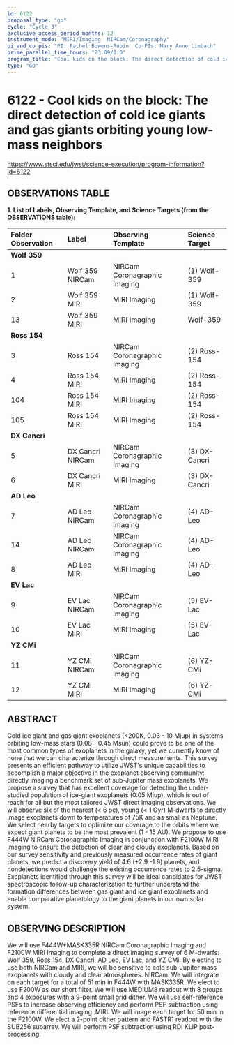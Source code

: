 ```yaml
---
id: 6122
proposal_type: "go"
cycle: "Cycle 3"
exclusive_access_period_months: 12
instrument_mode: "MIRI/Imaging  NIRCam/Coronagraphy"
pi_and_co_pis: "PI: Rachel Bowens-Rubin  Co-PIs: Mary Anne Limbach"
prime_parallel_time_hours: "23.09/0.0"
program_title: "Cool kids on the block: The direct detection of cold ice giants and gas giants orbiting young low-mass neighbors"
type: "GO"
---
```

# 6122 - Cool kids on the block: The direct detection of cold ice giants and gas giants orbiting young low-mass neighbors
https://www.stsci.edu/jwst/science-execution/program-information?id=6122
## OBSERVATIONS TABLE
**1. List of Labels, Observing Template, and Science Targets (from the OBSERVATIONS table):**

| Folder Observation | Label               | Observing Template              | Science Target       |
| :----------------- | :------------------ | :------------------------------ | :------------------- |
| **Wolf 359**       |                     |                                 |                      |
| 1                  | Wolf 359 NIRCam     | NIRCam Coronagraphic Imaging    | (1) Wolf-359         |
| 2                  | Wolf 359 MIRI       | MIRI Imaging                    | (1) Wolf-359         |
| 13                 | Wolf 359 MIRI       | MIRI Imaging                    | Wolf-359             |
| **Ross 154**       |                     |                                 |                      |
| 3                  | Ross 154            | NIRCam Coronagraphic Imaging    | (2) Ross-154         |
| 4                  | Ross 154 MIRI       | MIRI Imaging                    | (2) Ross-154         |
| 104                | Ross 154 MIRI       | MIRI Imaging                    | (2) Ross-154         |
| 105                | Ross 154 MIRI       | MIRI Imaging                    | (2) Ross-154         |
| **DX Cancri**      |                     |                                 |                      |
| 5                  | DX Cancri NIRCam    | NIRCam Coronagraphic Imaging    | (3) DX-Cancri        |
| 6                  | DX Cancri MIRI      | MIRI Imaging                    | (3) DX-Cancri        |
| **AD Leo**         |                     |                                 |                      |
| 7                  | AD Leo NIRCam       | NIRCam Coronagraphic Imaging    | (4) AD-Leo           |
| 14                 | AD Leo NIRCam       | NIRCam Coronagraphic Imaging    | (4) AD-Leo           |
| 8                  | AD Leo MIRI         | MIRI Imaging                    | (4) AD-Leo           |
| **EV Lac**         |                     |                                 |                      |
| 9                  | EV Lac NIRCam       | NIRCam Coronagraphic Imaging    | (5) EV-Lac           |
| 10                 | EV Lac MIRI         | MIRI Imaging                    | (5) EV-Lac           |
| **YZ CMi**         |                     |                                 |                      |
| 11                 | YZ CMi NIRCam       | NIRCam Coronagraphic Imaging    | (6) YZ-CMi           |
| 12                 | YZ CMi MIRI         | MIRI Imaging                    | (6) YZ-CMi           |

## ABSTRACT

Cold ice giant and gas giant exoplanets (<200K, 0.03 - 10 Mjup) in systems orbiting low-mass stars (0.08 - 0.45 Msun) could prove to be one of the most common types of exoplanets in the galaxy, yet we currently know of none that we can characterize through direct measurements. This survey presents an efficient pathway to utilize JWST's unique capabilities to accomplish a major objective in the exoplanet observing community: directly imaging a benchmark set of sub-Jupiter mass exoplanets. We propose a survey that has excellent coverage for detecting the under-studied population of ice-giant exoplanets (0.05 Mjup), which is out of reach for all but the most tailored JWST direct imaging observations. We will observe six of the nearest (< 6 pc), young (< 1 Gyr) M-dwarfs to directly image exoplanets down to temperatures of 75K and as small as Neptune. We select nearby targets to optimize our coverage to the orbits where we expect giant planets to be the most prevalent (1 - 15 AU). We propose to use F444W NIRCam Coronagraphic Imaging in conjunction with F2100W MIRI Imaging to ensure the detection of clear and cloudy exoplanets. Based on our survey sensitivity and previously measured occurrence rates of giant planets, we predict a discovery yield of 4.6 (+2.9 -1.9) planets, and nondetections would challenge the existing occurrence rates to 2.5-sigma. Exoplanets identified through this survey will be ideal candidates for JWST spectroscopic follow-up characterization to further understand the formation differences between gas giant and ice giant exoplanets and enable comparative planetology to the giant planets in our own solar system.

## OBSERVING DESCRIPTION

We will use F444W+MASK335R NIRCam Coronagraphic Imaging and F2100W MIRI Imaging to complete a direct imaging survey of 6 M-dwarfs: Wolf 359, Ross 154, DX Cancri, AD Leo, EV Lac, and YZ CMi. By electing to use both NIRCam and MIRI, we will be sensitive to cold sub-Jupiter mass exoplanets with cloudy and clear atmospheres.
NIRCam: We will integrate on each target for a total of 51 min in F444W with MASK335R. We elect to use F200W as our short filter. We will use MEDIUM8 readout with 8 groups and 4 exposures with a 9-point small grid dither. We will use self-reference PSFs to increase observing efficiency and perform PSF subtraction using reference differential imaging.
MIRI: We will image each target for 50 min in the F2100W. We elect a 2-point dither pattern and FASTR1 readout with the SUB256 subarray. We will perform PSF subtraction using RDI KLIP post-processing.